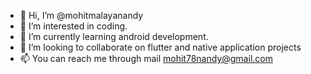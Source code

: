 - 👋 Hi, I’m @mohitmalayanandy
- 👀 I’m interested in coding.
- 🌱 I’m currently learning android development.
- 💞️ I’m looking to collaborate on flutter and native application projects
- 📫 You can reach me through mail mohit78nandy@gmail.com

<!---
sanjsaloni/sanjsaloni is a ✨ special ✨ repository because its `README.md` (this file) appears on your GitHub profile.
You can click the Preview link to take a look at your changes.
--->
